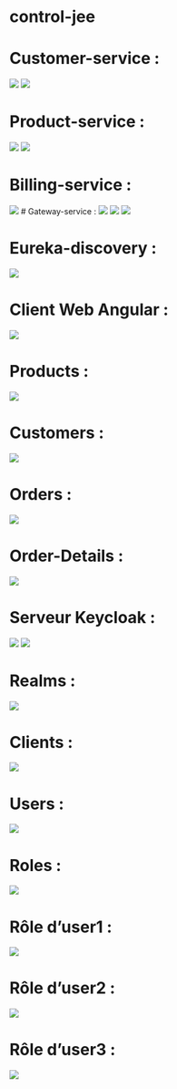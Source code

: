 # control-jee
# Customer-service :

<img src ="images\localhost_8081_customers - Google Chrome 24_12_2022 21_35_10.png">
<img src ="images\localhost_8081_customers - Google Chrome 24_12_2022 21_36_09.png">


# Product-service :
<img src ="images\localhost_8081_customers - Google Chrome 24_12_2022 21_36_29.png">
<img src ="images\localhost_8081_customers - Google Chrome 24_12_2022 21_36_36.png">

# Billing-service :
<img src ="images\localhost_8081_customers - Google Chrome 24_12_2022 21_37_25.png">
# Gateway-service : 
<img src ="images\localhost_8081_customers - Google Chrome 24_12_2022 21_39_13.png">
<img src ="images\localhost_8081_customers - Google Chrome 24_12_2022 21_39_00.png">
<img src ="images\localhost_8081_customers - Google Chrome 24_12_2022 21_38_34.png">

# Eureka-discovery :  
<img src ="images\localhost_8081_customers - Google Chrome 24_12_2022 21_38_17.png">

# Client Web Angular :  
<img src ="images\localhost_8081_customers - Google Chrome 24_12_2022 21_47_44.png">

# Products :
<img src ="images\localhost_8081_customers - Google Chrome 24_12_2022 21_47_55.png">

# Customers :  
<img src ="images\localhost_8081_customers - Google Chrome 24_12_2022 21_48_01.png">

# Orders :
<img src ="images\localhost_8081_customers - Google Chrome 24_12_2022 21_48_09.png">

# Order-Details : 
<img src ="images\localhost_8081_customers - Google Chrome 24_12_2022 21_48_18.png">

# Serveur Keycloak :
<img src ="images\localhost_8081_customers - Google Chrome 24_12_2022 22_18_35.png">
<img src ="images\localhost_8081_customers - Google Chrome 24_12_2022 22_18_45.png">

# Realms :
<img src ="images\localhost_8081_customers - Google Chrome 24_12_2022 22_19_02.png">

# Clients :
<img src ="images\localhost_8081_customers - Google Chrome 24_12_2022 22_19_11.png">

# Users :
<img src ="images\localhost_8081_customers - Google Chrome 24_12_2022 22_19_28.png">

# Roles :
<img src ="images\localhost_8081_customers - Google Chrome 24_12_2022 22_19_20.png">

# Rôle d’user1 :
<img src ="images\localhost_8081_customers - Google Chrome 24_12_2022 22_20_01.png">

# Rôle d’user2 :
<img src ="images\localhost_8081_customers - Google Chrome 24_12_2022 22_20_09.png">

# Rôle d’user3 :
<img src ="images\localhost_8081_customers - Google Chrome 24_12_2022 22_20_18.png">

 

